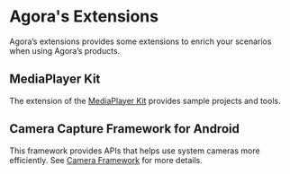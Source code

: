 # Agora's Extensions

Agora’s extensions provides some extensions to enrich your scenarios when using Agora’s products. 

## MediaPlayer Kit

The extension of the [MediaPlayer Kit](https://docs.agora.io/en/Interactive%20Broadcast/mediaplayer_release_android?platform=Android
) provides sample projects and tools. 

## Camera Capture Framework for Android

This framework provides APIs that helps use system cameras more efficiently. See [Camera Framework](https://github.com/AgoraIO/Agora-Extensions/tree/master/VideoCapture/Android) for more details.
